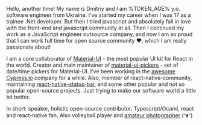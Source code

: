 Hello, another time! My name is Dmitriy and I am %TOKEN_AGE% y.o. software engineer from Ukraine. I've started my career when I was 17 as a trainee .Net developer. But then I tried javascript and absolutely fall in love with the front-end and javascript community at all. Then I continued my work as a JavaScript engineer outsource company, and now I am so proud that I can work full time for open source community ❤️, which I am really passionate about!

I am a core collaborator of [Material-UI](https://material-ui.com/discover-more/team/) - the most popular UI kit for React in the world. Creator and main maintainer of [material-ui-pickers](https://material-ui-pickers.dev/) - set of date/time pickers for Material-UI. I've been working in the [awesome Cypress.io](https://cypress.io) company for a while. Also, member of react-native-community, maintaining [react-native-status-bar](https://github.com/react-native-community/react-native-statusbar), and some other popular and not so popular open-source projects. Just trying to make our software world a little bit better.

In short: speaker, holistic open-source contributor. Typescript/Ocaml, react and react-native fan. Also volleyball player and [amateur photographer](https://www.instagram.com/dmtr._.kovalenkoo/) (ᵔᴥᵔ)

